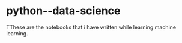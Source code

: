 # python--data-science
TThese are the notebooks that i have written while learning machine learning.
